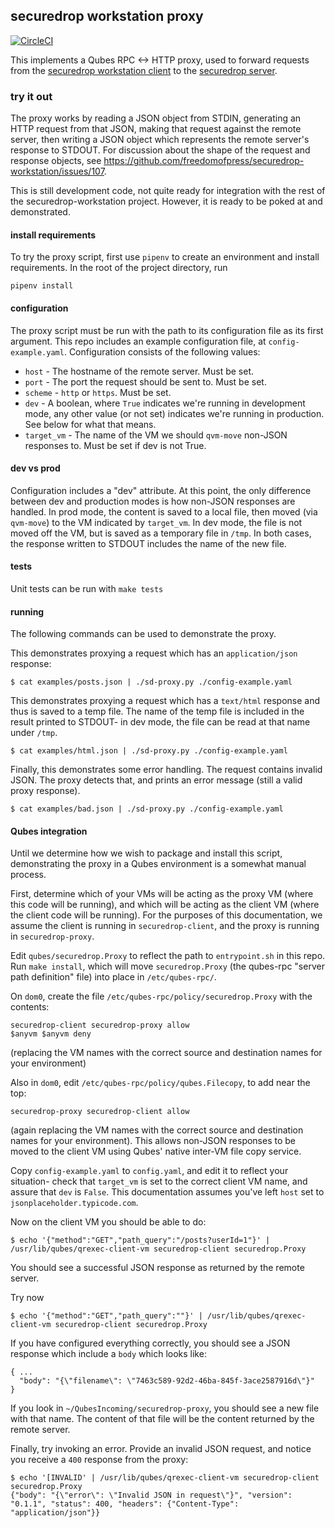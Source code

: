 ## securedrop workstation proxy

[![CircleCI](https://circleci.com/gh/freedomofpress/securedrop-proxy.svg?style=svg)](https://circleci.com/gh/freedomofpress/securedrop-proxy)

This implements a Qubes RPC <-> HTTP proxy, used to forward requests
from the [securedrop workstation
client](https://github.com/freedomofpress/securedrop-client) to the
[securedrop server](https://github.com/freedomofpress/securedrop).

### try it out

The proxy works by reading a JSON object from STDIN, generating an
HTTP request from that JSON, making that request against the remote
server, then writing a JSON object which represents the remote
server's response to STDOUT. For discussion about the shape of the
request and response objects, see
https://github.com/freedomofpress/securedrop-workstation/issues/107.

This is still development code, not quite ready for integration with the
rest of the securedrop-workstation project. However, it is ready to
be poked at and demonstrated.

#### install requirements

To try the proxy script, first use `pipenv` to create an environment
and install requirements. In the root of the project directory, run

    pipenv install

#### configuration

The proxy script must be run with the path to its configuration file
as its first argument. This repo includes an example configuration
file, at `config-example.yaml`. Configuration consists of the
following values:

- `host` - The hostname of the remote server. Must be set.
- `port` - The port the request should be sent to. Must be set.
- `scheme` - `http` or `https`. Must be set.
- `dev` - A boolean, where `True` indicates we're running in development mode, any other value (or not set) indicates we're running in production. See below for what that means.
- `target_vm` - The name of the VM we should `qvm-move` non-JSON responses to. Must be set if dev is not True.


#### dev vs prod

Configuration includes a "dev" attribute. At this point, the only
difference between dev and production modes is how non-JSON responses
are handled. In prod mode, the content is saved to a local file, then
moved (via `qvm-move`) to the VM indicated by `target_vm`. In dev
mode, the file is not moved off the VM, but is saved as a temporary
file in `/tmp`. In both cases, the response written to STDOUT includes
the name of the new file.

#### tests

Unit tests can be run with `make tests`

#### running

The following commands can be used to demonstrate the proxy.

This demonstrates proxying a request which has an `application/json` response:

    $ cat examples/posts.json | ./sd-proxy.py ./config-example.yaml

This demonstrates proxying a request which has a `text/html` response
and thus is saved to a temp file. The name of the temp file is
included in the result printed to STDOUT- in dev mode, the file can be
read at that name under `/tmp`.

    $ cat examples/html.json | ./sd-proxy.py ./config-example.yaml

Finally, this demonstrates some error handling. The request contains
invalid JSON. The proxy detects that, and prints an error message
(still a valid proxy response).

    $ cat examples/bad.json | ./sd-proxy.py ./config-example.yaml

#### Qubes integration

Until we determine how we wish to package and install this script,
demonstrating the proxy in a Qubes environment is a somewhat manual
process.

First, determine which of your VMs will be acting as the proxy VM
(where this code will be running), and which will be acting as the
client VM (where the client code will be running). For the purposes of
this documentation, we assume the client is running in
`securedrop-client`, and the proxy is running in `securedrop-proxy`.

Edit `qubes/securedrop.Proxy` to reflect the path to `entrypoint.sh`
in this repo. Run `make install`, which will move `securedrop.Proxy`
(the qubes-rpc "server path definition" file) into place in
`/etc/qubes-rpc/`.

On `dom0`, create the file `/etc/qubes-rpc/policy/securedrop.Proxy`
with the contents:

    securedrop-client securedrop-proxy allow
    $anyvm $anyvm deny

(replacing the VM names with the correct source and destination names
for your environment)

Also in `dom0`, edit `/etc/qubes-rpc/policy/qubes.Filecopy`, to add
near the top:

    securedrop-proxy securedrop-client allow

(again replacing the VM names with the correct source and destination
names for your environment). This allows non-JSON responses to be
moved to the client VM using Qubes' native inter-VM file copy service.

Copy `config-example.yaml` to `config.yaml`, and edit it to reflect
your situation- check that `target_vm` is set to the correct client VM
name, and assure that `dev` is `False`. This documentation assumes
you've left `host` set to `jsonplaceholder.typicode.com`.

Now on the client VM you should be able to do:

    $ echo '{"method":"GET","path_query":"/posts?userId=1"}' | /usr/lib/qubes/qrexec-client-vm securedrop-client securedrop.Proxy

You should see a successful JSON response as returned by the remote server.

Try now

    $ echo '{"method":"GET","path_query":""}' | /usr/lib/qubes/qrexec-client-vm securedrop-client securedrop.Proxy

If you have configured everything correctly, you should see a JSON
response which include a `body` which looks like:

    { ...
      "body": "{\"filename\": \"7463c589-92d2-46ba-845f-3ace2587916d\"}"
    }

If you look in `~/QubesIncoming/securedrop-proxy`, you should see a
new file with that name. The content of that file will be the content
returned by the remote server.

Finally, try invoking an error. Provide an invalid JSON request, and
notice you receive a `400` response from the proxy:

    $ echo '[INVALID' | /usr/lib/qubes/qrexec-client-vm securedrop-client securedrop.Proxy
    {"body": "{\"error\": \"Invalid JSON in request\"}", "version": "0.1.1", "status": 400, "headers": {"Content-Type": "application/json"}}
